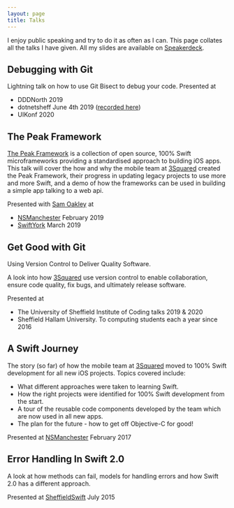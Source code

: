 ```yaml
---
layout: page
title: Talks
---
```


I enjoy public speaking and try to do it as often as I can. This page collates all the talks I have given. All my slides are available on [Speakerdeck](http://speakerdeck.com/lukestringer90/).

## Debugging with Git

Lightning talk on how to use Git Bisect to debug your code. Presented at
 
 - DDDNorth 2019
 - dotnetsheff June 4th 2019 ([recorded here](https://www.youtube.com/watch?v=Ks10Mv_KxNI))
 - UIKonf 2020

<script async class="speakerdeck-embed" data-id="6f3f94b64c4c4d81b6b1e43104ba4e56" data-ratio="1.33333333333333" src="//speakerdeck.com/assets/embed.js"></script>

## The Peak Framework
[The Peak Framework](https://github.com/topics/peak-framework) is a collection of open source, 100% Swift microframeworks providing a standardised approach to building iOS apps. This talk will cover the how and why the mobile team at [3Squared](https://www.3squared.com/) created the Peak Framework, their progress in updating legacy projects to use more and more Swift, and a demo of how the frameworks can be used in building a simple app talking to a web api.

Presented with [Sam Oakley](https://twitter.com/Sam_Oakley) at

- [NSManchester](https://twitter.com/nsmanchester?lang=en) February 2019
- [SwiftYork](https://twitter.com/yorkswift) March 2019

<script async class="speakerdeck-embed" data-id="8af34ba77b84426f9f69278b70ad7685" data-ratio="1.33333333333333" src="//speakerdeck.com/assets/embed.js"></script>

## Get Good with Git

Using Version Control to Deliver Quality Software.

A look into how [3Squared](https://www.3squared.com/) use version control to enable collaboration, ensure code quality, fix bugs, and ultimately release software.

Presented at 

- The University of Sheffield Institute of Coding talks 2019 & 2020
- Sheffield Hallam University. To computing students each a year since 2016

<script async class="speakerdeck-embed" data-id="3f342b66a66b41dc95a884d0bb2f8870" data-ratio="1.33333333333333" src="//speakerdeck.com/assets/embed.js"></script>

## A Swift Journey

The story (so far) of how the mobile team at [3Squared](https://www.3squared.com/) moved to 100% Swift development for all new iOS projects. Topics covered include:

- What different approaches were taken to learning Swift.
- How the right projects were identified for 100% Swift development from the start.
- A tour of the reusable code components developed by the team which are now used in all new apps.
- The plan for the future - how to get off Objective-C for good!

Presented at [NSManchester](https://twitter.com/nsmanchester?lang=en) February 2017

<script async class="speakerdeck-embed" data-id="fe3f0e75283e4fcfa3bd4065ba33ca03" data-ratio="1.77777777777778" src="//speakerdeck.com/assets/embed.js"></script>

## Error Handling In Swift 2.0

A look at how methods can fail, models for handling errors and how Swift 2.0 has a different approach. 

Presented at [SheffieldSwift](http://twitter.com/SheffieldSwift) July 2015

<script async class="speakerdeck-embed" data-id="263d6680c37e4897908e57249b7b10ea" data-ratio="1.77777777777778" src="//speakerdeck.com/assets/embed.js"></script>